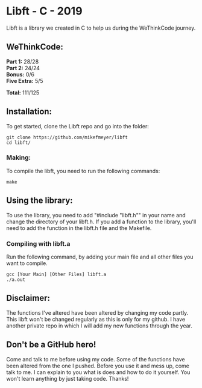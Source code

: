 # Libft - C - 2019

Libft is a library we created in C to help us during the WeThinkCode journey.

## WeThinkCode:

**Part 1:** 28/28  
**Part 2:** 24/24  
**Bonus:**  0/6  
**Five Extra:** 5/5  
  
**Total:** 111/125

## Installation:

To get started, clone the Libft repo and go into the folder:

```
git clone https://github.com/mikefmeyer/libft
cd libft/
```

### Making:

To compile the libft, you need to run the following commands:

```
make
```

## Using the library:

To use the library, you need to add "#include "libft.h"" in your name and change the directory of your libft.h.
If you add a function to the library, you'll need to add the function in the libft.h file and the Makefile.

### Compiling with libft.a

Run the following command, by adding your main file and all other files you want to compile.

```
gcc [Your Main] [Other Files] libft.a
./a.out
```

## Disclaimer:

The functions I've altered have been altered by changing my code partly. This libft won't be changed regularly as this is only 
for my github. I have another private repo in which I will add my new functions through the year.

## Don't be a GitHub hero!

Come and talk to me before using my code. Some of the functions have been altered from the one I pushed.
Before you use it and mess up, come talk to me.
I can explain to you what is does and how to do it yourself.
You won't learn anything by just taking code.
Thanks!
